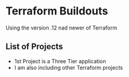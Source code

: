 # Terraform Buildouts
Using the version .12 nad newer of Terraform

## List of Projects
* 1st Project is a Three Tier application
* I am also including other Terraform projects

